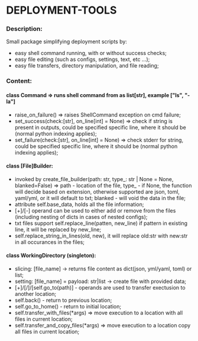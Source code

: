 # DEPLOYMENT-TOOLS
### Description:
Small package simplifying deployment scripts by:
* easy shell command running, with or without success checks;
* easy file editing (such as configs, settings, text, etc ...);
* easy file transfers, directory manipulation, and file reading;
### Content:
#### class Command => runs shell command from as list[str], example ["ls", "-la"]
* raise_on_failure() => raises ShellCommand exception on cmd failure;
* set_success(check:[str], on_line[int] = None) => check if string is present in outputs, could be specified specific line, where it should be (normal python indexing applies);
* set_failure(check:[str], on_line[int] = None) => check stderr for string, could be specified specific line, where it should be (normal python indexing applies);
#### class [File]Builder:
* invoked by create_file_builder(path: str, type_: str | None = None, blanked=False) => path - location of the file, type_ - if None, the function will decide based on extension, otherwise supported are json, toml, yaml/yml, or it will default to txt; blanked - will void the data in the file;
* attribute self.base_data, holds all the file information;
* [+]/[-] operand can be used to either add or remove from the files (including nesting of dicts in cases of nested configs);
* txt files support self.replace_line(patten, new_line) if pattern in existing line, it will be replaced by new_line;
* self.replace_string_in_lines(old, new), it will replace old:str with new:str in all occurances in the files;
#### class WorkingDirectory (singleton):
* slicing: [file_name] -> returns file content as dict(json, yml/yaml, toml) or list;
* setting: [file_name] = payload: str|list -> create file with provided data;
* [+]/[/]/[self.go_to(path)] - operands are used to transfer exectusion to another location;
* self.back() - return to previous location;
* self.go_to_home() - return to initial location;
* self.transfer_with_files(*args) => move execution to a location with all files in current location;
* self.transfer_and_copy_files(*args) => move execution to a location copy all files in current location;